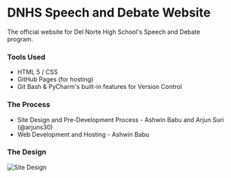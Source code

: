 # DNHS Speech and Debate Website
The official website for Del Norte High School's Speech and Debate program.

### Tools Used
- HTML 5 / CSS
- GitHub Pages (for hosting)
- Git Bash & PyCharm's built-in features for Version Control

### The Process
- Site Design and Pre-Development Process - Ashwin Babu and Arjun Suri (@arjuns30)
- Web Development and Hosting - Ashwin Babu

### The Design
![Site Design](https://ashwinbabu888.github.com/img/site-design.PNG)
